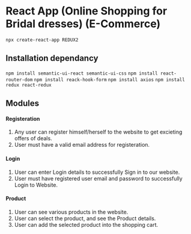 # React App (Online Shopping for Bridal dresses) (E-Commerce)

`npx create-react-app REDUX2`

## Installation dependancy
`npm install semantic-ui-react semantic-ui-css`
`npm install react-router-dom`
`npm install reack-hook-form`
`npm install axios`
`npm install redux react-redux`

## Modules

#### Registeration 
1. Any user can register himself/herself to the website to get excieting offers of deals.
2. User must have a valid email address for registeration.

#### Login
1. User can enter Login details to successfully Sign in to our website. 
2. User must have registered user email and password to successfully Login to Website.

#### Product
1. User can see various products in the website.
2. User can select the product, and see the Product details. 
3. User can add the selected product into the shopping cart.

